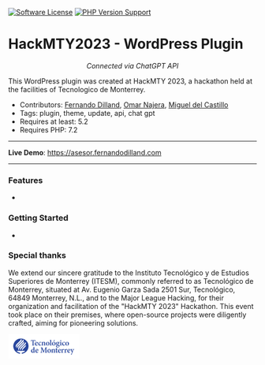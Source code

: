 [![Software License](https://img.shields.io/badge/license-MIT-brightgreen.svg?style=social)](LICENSE)
[![PHP Version Support](https://img.shields.io/packagist/php-v/chillerlan/php-qrcode?logo=php&style=social)](chatbot-chatgpt.php)

# HackMTY2023 - WordPress Plugin

<p align="center">
    <em>Connected via ChatGPT API</em>
</p>

<p>
  This WordPress plugin was created at HackMTY 2023, a hackathon held at the facilities of Tecnologico de Monterrey.
</p>

* Contributors: [Fernando Dilland](https://github.com/fernandodilland), [Omar Najera](https://github.com/theomarnajera), [Miguel del Castillo](https://github.com/migueldelcastillo)
* Tags: plugin, theme, update, api, chat gpt
* Requires at least: 5.2
* Requires PHP: 7.2

---

**Live Demo**: <a href="https://asesor.fernandodilland.com" target="_blank">https://asesor.fernandodilland.com</a>

---

### Features
-

### Getting Started
-

### Special thanks
We extend our sincere gratitude to the Instituto Tecnológico y de Estudios Superiores de Monterrey (ITESM), commonly referred to as Tecnológico de Monterrey, situated at Av. Eugenio Garza Sada 2501 Sur, Tecnológico, 64849 Monterrey, N.L., and to the Major League Hacking, for their organization and facilitation of the "HackMTY 2023" Hackathon. This event took place on their premises, where open-source projects were diligently crafted, aiming for pioneering solutions.

<img src="./assets/img/itesm.png" height="50"><br>
